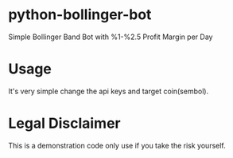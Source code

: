 # python-bollinger-bot
Simple Bollinger Band Bot with %1-%2.5 Profit Margin per Day

# Usage
It's very simple change the api keys and target coin(sembol).

# Legal Disclaimer
This is a demonstration code only use if you take the risk yourself.
